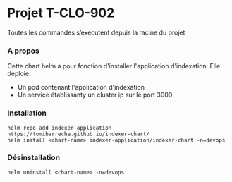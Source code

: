 # Projet T-CLO-902

Toutes les commandes s’exécutent depuis la racine du projet
### A propos

Cette chart helm à pour fonction d'installer l'application d'indexation:
Elle deploie:
* Un pod contenant l'application d'indexation
* Un service établissanty un cluster ip sur le port 3000

### Installation
```
helm repo add indexer-application https://tomibarreche.github.io/indexer-chart/
helm install <chart-name> indexer-application/indexer-chart -n=devops
```

### Désinstallation
```
helm uninstall <chart-name> -n=devops
```